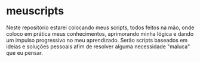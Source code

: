 # meuscripts
Neste repositório estarei colocando meus scripts, todos feitos na mão, onde coloco em prática meus conhecimentos, aprimorando minha lógica e dando um impulso progressivo no meu aprendizado. Serão scripts baseados em ideias e soluções pessoais afim de resolver alguma necessidade "maluca" que eu pensar.
